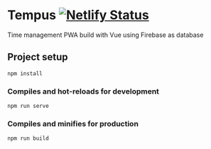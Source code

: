 # Tempus [![Netlify Status](https://api.netlify.com/api/v1/badges/0a800c65-4d09-414e-af92-07a530c28bfb/deploy-status)](https://app.netlify.com/sites/lucid-hamilton-cd5921/deploys)

Time management PWA build with Vue using Firebase as database

## Project setup
```
npm install
```

### Compiles and hot-reloads for development
```
npm run serve
```

### Compiles and minifies for production
```
npm run build
```
